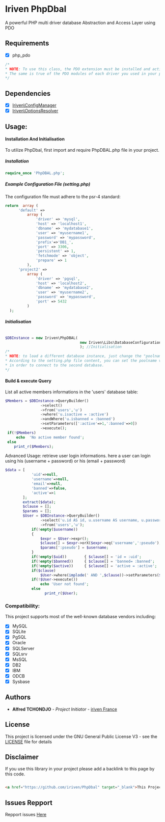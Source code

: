# Iriven PhpDbal

A powerful PHP multi driver database Abstraction and Access Layer using PDO


## Requirements

- [x] php_pdo

```php
/*
* NOTE: To use this class, the PDO extension must be installed and active on your web server.
* The same is true of the PDO modules of each driver you used in your project (eg pdo_mysql for MySQL)
*/
```
## Dependencies

- [x] [Iriven\ConfigManager](https://github.com/iriven/ConfigManager)
- [x] [Iriven\OptionsResolver](https://github.com/iriven/PhpOptionsResolver)

## Usage:

#### Installation And Initialisation

To utilize PhpDbal, first import and require PhpDBAL.php file in your project.
##### Installation
```php
require_once 'PhpDBAL.php';
```
##### Example Configuration File (setting.php)
The configuration file must adhere to the psr-4 standard:
```php
return  array (
      'default' =>
          array (
              'driver' => 'mysql',
              'host' => 'localhost1',
              'dbname' => 'mydatabase1',
              'user' => 'myusername1',
              'password' => 'mypassword',
              'prefix'=>'DB1_',
              'port' => 3306,
              'persistent' => 1,
              'fetchmode' => 'object',
              'prepare' => 1
          ),
      'project2' =>
          array (
              'driver' => 'pgsql',
              'host' => 'localhost2',
              'dbname' => 'mydatabase2',
              'user' => 'myusername2',
              'password' => 'mypassword',
              'port' => 5432
          )
  );
```
##### Initialisation
```php

$DBInstance = new Iriven\PhpDBAL(
                                  new Iriven\Libs\DatabaseConfiguration($PoolName='default')
                                  ); //Initialisation
/* 
* NOTE: to load a different database instance, just change the "poolname" value. 
* According to the setting.php file content, you can set the poolname value to "project2",
* in order to connect to the second database.
*/
```
#### Build & execute Query
List all active members informations in the 'users' database table:
```php
$Members = $DBInstance->QueryBuilder()
                ->select()
                ->from('users','u')
                ->where('u.isactive = :active')
                ->andWhere('u.isbanned = :banned')
                ->setParameters([':active'=>1,':banned'=>0])
                ->execute();
 if(!$Members)
     echo  'No active member found';
 else 
    print_r($Members);
```
Advanced Usage: retrieve user login informations. here a user can login using his (username + password) or his (email + password)
```php
$data = [
            'uid'=>null,
            'username'=>null,
            'email'=>null,
            'banned'=>false,
            'active'=>1
        ];
        extract($data);
        $clause = [];
        $params = [];
        $User = $DBInstance->QueryBuilder()
                ->select('u.id AS id, u.username AS username, u.password AS password, u.email AS email, u.isactive AS active, u.isbanned AS banned')
                ->from('users','u');
            if(!empty($username))
            {
                $expr = $User->expr();
                $clause[] = $expr->orX($expr->eq('username',':pseudo'),$expr->eq('email',':pseudo'));   
                $params[':pseudo'] = $username;
            }
            if(!empty($uid))        { $clause[] = 'id = :uid';                      $params[':uid']    = $uid;}
            if(!empty($banned))     { $clause[] = 'banned= :banned';                $params[':banned'] = $banned;}
            if(!empty($active))     { $clause[] = 'active = :active';               $params[':active'] = $active;}
            if($clause)
                $User->where(implode(' AND ',$clause))->setParameters($params);
            if(!$User->execute())
                echo 'User not found';
            else 
                  print_r($User);
```
### Compatibility:
This project supports most of the well-known database vendors including:
- [x] MySQL
- [x] SQLite
- [x] PgSQL
- [x] Oracle
- [x] SQLServer
- [x] SQLsrv
- [x] MsSQL
- [x] DB2
- [x] IBM
- [x] ODCB
- [x] Sysbase

## Authors

* **Alfred TCHONDJO** - *Project Initiator* - [iriven France](https://www.facebook.com/Tchalf)

## License

This project is licensed under the GNU General Public License V3 - see the [LICENSE](LICENSE) file for details

## Disclaimer

If you use this library in your project please add a backlink to this page by this code.

```html

<a href="https://github.com/iriven/PhpDbal" target="_blank">This Project Uses Alfred's TCHONDJO  PHPDbal Library.</a>
```
## Issues Repport
Repport issues [Here](https://github.com/iriven/PhpDbal/issues)
